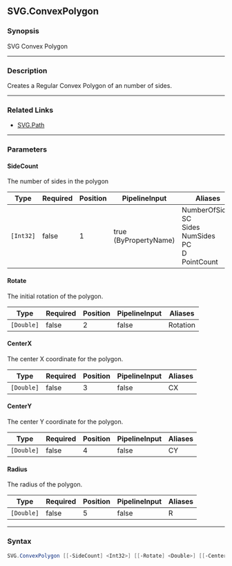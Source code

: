 SVG.ConvexPolygon
-----------------




### Synopsis
SVG Convex Polygon



---


### Description

Creates a Regular Convex Polygon of an number of sides.



---


### Related Links
* [SVG.Path](SVG.Path.md)





---


### Parameters
#### **SideCount**

The number of sides in the polygon






|Type     |Required|Position|PipelineInput        |Aliases                                                                |
|---------|--------|--------|---------------------|-----------------------------------------------------------------------|
|`[Int32]`|false   |1       |true (ByPropertyName)|NumberOfSides<br/>SC<br/>Sides<br/>NumSides<br/>PC<br/>D<br/>PointCount|



#### **Rotate**

The initial rotation of the polygon.






|Type      |Required|Position|PipelineInput|Aliases |
|----------|--------|--------|-------------|--------|
|`[Double]`|false   |2       |false        |Rotation|



#### **CenterX**

The center X coordinate for the polygon.






|Type      |Required|Position|PipelineInput|Aliases|
|----------|--------|--------|-------------|-------|
|`[Double]`|false   |3       |false        |CX     |



#### **CenterY**

The center Y coordinate for the polygon.






|Type      |Required|Position|PipelineInput|Aliases|
|----------|--------|--------|-------------|-------|
|`[Double]`|false   |4       |false        |CY     |



#### **Radius**

The radius of the polygon.






|Type      |Required|Position|PipelineInput|Aliases|
|----------|--------|--------|-------------|-------|
|`[Double]`|false   |5       |false        |R      |





---


### Syntax
```PowerShell
SVG.ConvexPolygon [[-SideCount] <Int32>] [[-Rotate] <Double>] [[-CenterX] <Double>] [[-CenterY] <Double>] [[-Radius] <Double>] [<CommonParameters>]
```
